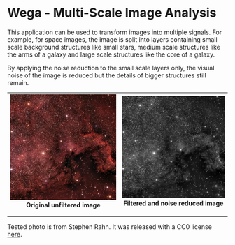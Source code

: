 # Wega - Multi-Scale Image Analysis

This application can be used to transform images into multiple signals. For example, for space images, the image is split into layers containing small scale background structures like small stars, medium scale structures like the arms of a galaxy and large scale structures like the core of a galaxy.

By applying the noise reduction to the small scale layers only, the visual noise of the image is reduced but the details of bigger structures still remain.

|![](assets/test.jpg)<br> Original unfiltered image |![](assets/noise-reduced.jpg)<br> Filtered and noise reduced image|
|:-:|:-:|

---
Tested photo is from Stephen Rahn. It was released with a CC0 license [here](https://negativespace.co/sky-starry-background/).
